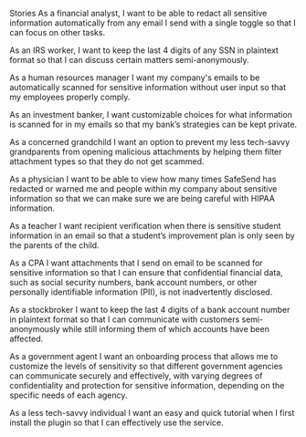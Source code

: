 Stories
As a financial analyst, I want to be able to redact all sensitive information automatically from any email I send with a single toggle so that I can focus on other tasks.

As an IRS worker, I want to keep the last 4 digits of any SSN in plaintext format so that I can discuss certain matters semi-anonymously.

As a human resources manager I want my company's emails to be automatically scanned for sensitive information without user input so that my employees properly comply. 

As an investment banker, I want customizable choices for what information is scanned for in my emails so that my bank’s strategies can be kept private.

As a concerned grandchild I want an option to prevent my less tech-savvy grandparents from opening malicious attachments by helping them filter attachment types so that they do not get scammed.

As a physician I want to be able to view how many times SafeSend has redacted or warned me and people within my company about sensitive information so that we can make sure we are being careful with HIPAA information.

As a teacher I want recipient verification when there is sensitive student information in an email so that a student’s improvement plan is only seen by the parents of the child.

As a CPA I want attachments that I send on email to be scanned for sensitive information so that I can ensure that confidential financial data, such as social security numbers, bank account numbers, or other personally identifiable information (PII), is not inadvertently disclosed.

As a stockbroker I want to keep the last 4 digits of a bank account number in plaintext format so that I can communicate with customers semi-anonymously while still informing them of which accounts have been affected. 

As a government agent I want an onboarding process that allows me to customize the levels of sensitivity so that different government agencies can communicate securely and effectively, with varying degrees of confidentiality and protection for sensitive information, depending on the specific needs of each agency.

As a less tech-savvy individual I want an easy and quick tutorial when I first install the plugin so that I can effectively use the service.
